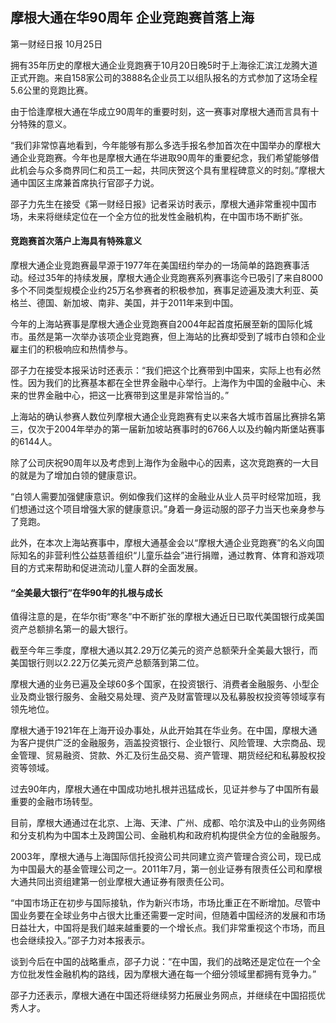 ## 摩根大通在华90周年 企业竞跑赛首落上海

第一财经日报 10月25日


拥有35年历史的摩根大通企业竞跑赛于10月20日晚5时于上海徐汇滨江龙腾大道正式开跑。来自158家公司的3888名企业员工以组队报名的方式参加了这场全程5.6公里的竞跑比赛。 

由于恰逢摩根大通在华成立90周年的重要时刻，这一赛事对摩根大通而言具有十分特殊的意义。 

“我们非常惊喜地看到，今年能够有那么多选手报名参加首次在中国举办的摩根大通企业竞跑赛。今年也是摩根大通在华进取90周年的重要纪念，我们希望能够借此机会与众多商界同仁和员工一起，共同庆贺这个具有里程碑意义的时刻。”摩根大通中国区主席兼首席执行官邵子力说。

邵子力先生在接受《第一财经日报》记者采访时表示，摩根大通非常重视中国市场，未来将继续定位在一个全方位的批发性金融机构，在中国市场不断扩张。

#### 竞跑赛首次落户上海具有特殊意义

摩根大通企业竞跑赛最早源于1977年在美国纽约举办的一场简单的路跑赛事活动。经过35年的持续发展，摩根大通企业竞跑赛系列赛事迄今已吸引了来自8000多个不同类型规模企业约25万名参赛者的积极参加，赛事足迹遍及澳大利亚、英格兰、德国、新加坡、南非、美国，并于2011年来到中国。 

今年的上海站赛事是摩根大通企业竞跑赛自2004年起首度拓展至新的国际化城市。虽然是第一次举办该项企业竞跑赛，但上海站的比赛却受到了城市白领和企业雇主们的积极响应和热情参与。

邵子力在接受本报采访时还表示：“我们把这个比赛带到中国来，实际上也有必然性。因为我们的比赛基本都在全世界金融中心举行。上海作为中国的金融中心、未来的世界金融中心，把这一比赛带到这里是非常恰当的。”

上海站的确认参赛人数位列摩根大通企业竞跑赛有史以来各大城市首届比赛排名第三，仅次于2004年举办的第一届新加坡站赛事时的6766人以及约翰内斯堡站赛事的6144人。

除了公司庆祝90周年以及考虑到上海作为金融中心的因素，这次竞跑赛的一大目的就是为了增加白领的健康意识。

“白领人需要加强健康意识。例如像我们这样的金融业从业人员平时经常加班，我们想通过这个项目增强大家的健康意识。”身着一身运动服的邵子力当天也亲身参与了竞跑。

此外，在本次上海站赛事中，摩根大通基金会以“摩根大通企业竞跑赛”的名义向国际知名的非营利性公益慈善组织“儿童乐益会”进行捐赠，通过教育、体育和游戏项目的方式来帮助和促进流动儿童人群的全面发展。

#### “全美最大银行”在华90年的扎根与成长

值得注意的是，在华尔街“寒冬”中不断扩张的摩根大通近日已取代美国银行成美国资产总额排名第一的最大银行。

截至今年三季度，摩根大通以其2.29万亿美元的资产总额荣升全美最大银行，而美国银行则以2.22万亿美元资产总额落到第二位。

摩根大通的业务已遍及全球60多个国家，在投资银行、消费者金融服务、小型企业及商业银行服务、金融交易处理、资产及财富管理以及私募股权投资等领域享有领先地位。

摩根大通于1921年在上海开设办事处，从此开始其在华业务。在中国，摩根大通为客户提供广泛的金融服务，涵盖投资银行、企业银行、风险管理、大宗商品、现金管理、贸易融资、贷款、外汇及衍生品交易、资产管理、期货经纪和私募股权投资等领域。

过去90年内，摩根大通在中国成功地扎根并迅猛成长，见证并参与了中国所有最重要的金融市场转型。

目前，摩根大通通过在北京、上海、天津、广州、成都、哈尔滨及中山的业务网络和分支机构为中国本土及跨国公司、金融机构和政府机构提供全方位的金融服务。

2003年，摩根大通与上海国际信托投资公司共同建立资产管理合资公司，现已成为中国最大的基金管理公司之一。2011年7月，第一创业证券有限责任公司和摩根大通共同出资组建第一创业摩根大通证券有限责任公司。

“中国市场正在初步与国际接轨，作为新兴市场，市场比重正在不断增加。尽管中国业务要在全球业务中占很大比重还需要一定时间，但随着中国经济的发展和市场日益壮大，中国将是我们越来越重要的一个增长点。我们非常重视这个市场，而且也会继续投入。”邵子力对本报表示。

谈到今后在中国的战略重点，邵子力说：“在中国，我们的战略还是定位在一个全方位批发性金融机构的路线，因为摩根大通在每一个细分领域里都拥有竞争力。”

邵子力还表示，摩根大通在中国还将继续努力拓展业务网点，并继续在中国招揽优秀人才。